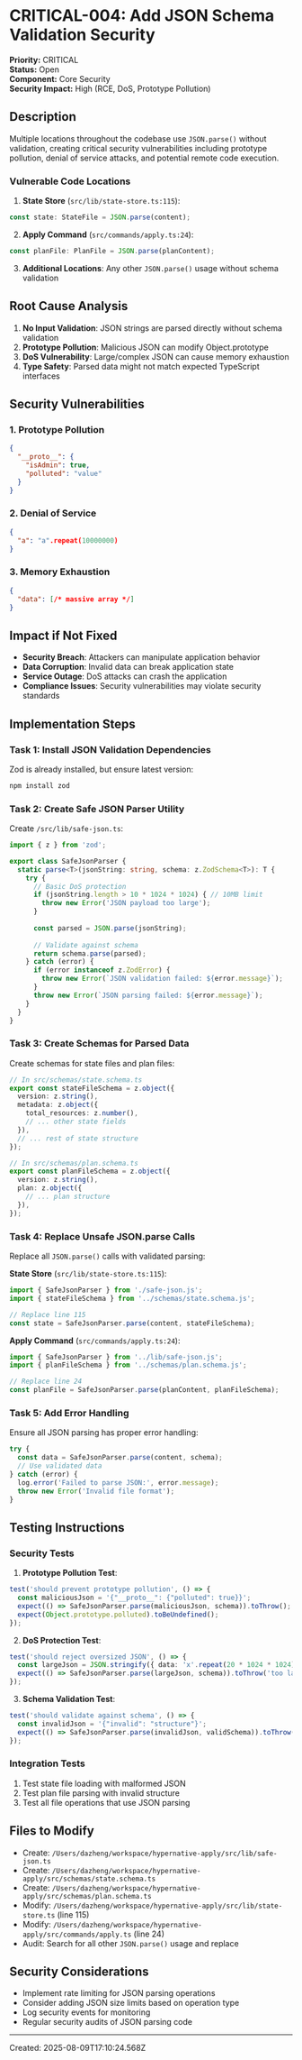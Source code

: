 # CRITICAL-004: Add JSON Schema Validation Security

**Priority:** CRITICAL  
**Status:** Open  
**Component:** Core Security  
**Security Impact:** High (RCE, DoS, Prototype Pollution)

## Description

Multiple locations throughout the codebase use `JSON.parse()` without validation, creating critical security vulnerabilities including prototype pollution, denial of service attacks, and potential remote code execution.

### Vulnerable Code Locations

1. **State Store** (`src/lib/state-store.ts:115`):
```typescript
const state: StateFile = JSON.parse(content);
```

2. **Apply Command** (`src/commands/apply.ts:24`):
```typescript
const planFile: PlanFile = JSON.parse(planContent);
```

3. **Additional Locations**: Any other `JSON.parse()` usage without schema validation

## Root Cause Analysis

1. **No Input Validation**: JSON strings are parsed directly without schema validation
2. **Prototype Pollution**: Malicious JSON can modify Object.prototype
3. **DoS Vulnerability**: Large/complex JSON can cause memory exhaustion
4. **Type Safety**: Parsed data might not match expected TypeScript interfaces

## Security Vulnerabilities

### 1. Prototype Pollution
```json
{
  "__proto__": {
    "isAdmin": true,
    "polluted": "value"
  }
}
```

### 2. Denial of Service
```json
{
  "a": "a".repeat(10000000)
}
```

### 3. Memory Exhaustion
```json
{
  "data": [/* massive array */]
}
```

## Impact if Not Fixed

- **Security Breach**: Attackers can manipulate application behavior
- **Data Corruption**: Invalid data can break application state
- **Service Outage**: DoS attacks can crash the application
- **Compliance Issues**: Security vulnerabilities may violate security standards

## Implementation Steps

### Task 1: Install JSON Validation Dependencies
Zod is already installed, but ensure latest version:
```bash
npm install zod
```

### Task 2: Create Safe JSON Parser Utility
Create `/src/lib/safe-json.ts`:
```typescript
import { z } from 'zod';

export class SafeJsonParser {
  static parse<T>(jsonString: string, schema: z.ZodSchema<T>): T {
    try {
      // Basic DoS protection
      if (jsonString.length > 10 * 1024 * 1024) { // 10MB limit
        throw new Error('JSON payload too large');
      }
      
      const parsed = JSON.parse(jsonString);
      
      // Validate against schema
      return schema.parse(parsed);
    } catch (error) {
      if (error instanceof z.ZodError) {
        throw new Error(`JSON validation failed: ${error.message}`);
      }
      throw new Error(`JSON parsing failed: ${error.message}`);
    }
  }
}
```

### Task 3: Create Schemas for Parsed Data
Create schemas for state files and plan files:
```typescript
// In src/schemas/state.schema.ts
export const stateFileSchema = z.object({
  version: z.string(),
  metadata: z.object({
    total_resources: z.number(),
    // ... other state fields
  }),
  // ... rest of state structure
});

// In src/schemas/plan.schema.ts
export const planFileSchema = z.object({
  version: z.string(),
  plan: z.object({
    // ... plan structure
  }),
});
```

### Task 4: Replace Unsafe JSON.parse Calls
Replace all `JSON.parse()` calls with validated parsing:

**State Store** (`src/lib/state-store.ts:115`):
```typescript
import { SafeJsonParser } from './safe-json.js';
import { stateFileSchema } from '../schemas/state.schema.js';

// Replace line 115
const state = SafeJsonParser.parse(content, stateFileSchema);
```

**Apply Command** (`src/commands/apply.ts:24`):
```typescript
import { SafeJsonParser } from '../lib/safe-json.js';
import { planFileSchema } from '../schemas/plan.schema.js';

// Replace line 24
const planFile = SafeJsonParser.parse(planContent, planFileSchema);
```

### Task 5: Add Error Handling
Ensure all JSON parsing has proper error handling:
```typescript
try {
  const data = SafeJsonParser.parse(content, schema);
  // Use validated data
} catch (error) {
  log.error('Failed to parse JSON:', error.message);
  throw new Error('Invalid file format');
}
```

## Testing Instructions

### Security Tests
1. **Prototype Pollution Test**:
```typescript
test('should prevent prototype pollution', () => {
  const maliciousJson = '{"__proto__": {"polluted": true}}';
  expect(() => SafeJsonParser.parse(maliciousJson, schema)).toThrow();
  expect(Object.prototype.polluted).toBeUndefined();
});
```

2. **DoS Protection Test**:
```typescript
test('should reject oversized JSON', () => {
  const largeJson = JSON.stringify({ data: 'x'.repeat(20 * 1024 * 1024) });
  expect(() => SafeJsonParser.parse(largeJson, schema)).toThrow('too large');
});
```

3. **Schema Validation Test**:
```typescript
test('should validate against schema', () => {
  const invalidJson = '{"invalid": "structure"}';
  expect(() => SafeJsonParser.parse(invalidJson, validSchema)).toThrow();
});
```

### Integration Tests
1. Test state file loading with malformed JSON
2. Test plan file parsing with invalid structure
3. Test all file operations that use JSON parsing

## Files to Modify
- Create: `/Users/dazheng/workspace/hypernative-apply/src/lib/safe-json.ts`
- Create: `/Users/dazheng/workspace/hypernative-apply/src/schemas/state.schema.ts`
- Create: `/Users/dazheng/workspace/hypernative-apply/src/schemas/plan.schema.ts`
- Modify: `/Users/dazheng/workspace/hypernative-apply/src/lib/state-store.ts` (line 115)
- Modify: `/Users/dazheng/workspace/hypernative-apply/src/commands/apply.ts` (line 24)
- Audit: Search for all other `JSON.parse()` usage and replace

## Security Considerations
- Implement rate limiting for JSON parsing operations
- Consider adding JSON size limits based on operation type
- Log security events for monitoring
- Regular security audits of JSON parsing code

---
Created: 2025-08-09T17:10:24.568Z
